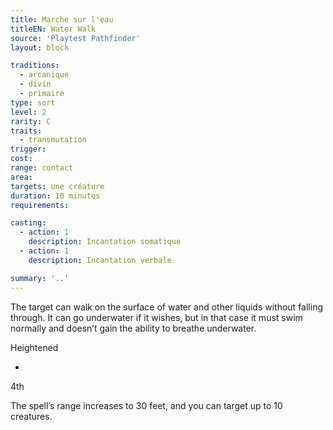 ```yaml
---
title: Marche sur l'eau
titleEN: Water Walk
source: 'Playtest Pathfinder'
layout: block

traditions:
  - arcanique
  - divin
  - primaire
type: sort
level: 2
rarity: C
traits:
  - transmutation
trigger: 
cost: 
range: contact
area: 
targets: une créature
duration: 10 minutes
requirements: 

casting:
  - action: 1
    description: Incantation somatique
  - action: 1
    description: Incantation verbale

summary: '..'
---
```

The target can walk on the surface of water and other liquids without falling through. It can go underwater if it wishes, but in that case it must swim normally and doesn’t gain the ability to breathe underwater.

Heightened

-

4th

The spell’s range increases to 30 feet, and you can target up to 10 creatures.